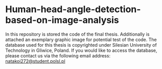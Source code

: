 # Human-head-angle-detection-based-on-image-analysis
In this repository is stored the code of the final thesis.
Additionally is attached an exemplary graphic image for potential test of the code.
The database used for this thesis is copyrighted under Silesian University of Technology in Gliwice, Poland. 
If you would like to access the database, please contact us via the following email address: natakoi272@student.polsl.pl